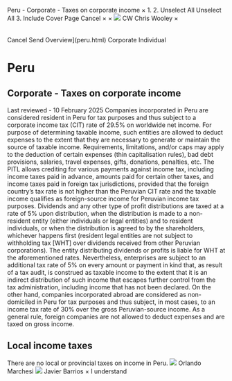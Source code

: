 Peru - Corporate - Taxes on corporate income
×
1.
2.
Unselect All
Unselect All
3.
Include Cover Page
Cancel
×
×
![](-/media/world-wide-tax-summaries/attachments/global---chris-wooley.ashx%3Frev=ac5e5f3223b34096b1afc2a6009c7320&revision=ac5e5f32-23b3-4096-b1af-c2a6009c7320&hash=859B7ADC84DC2CBEC9760E9E6EE7DE6D0A8BFCDF)
CW
Chris Wooley
×
######
Cancel
Send
Overview](peru.html)
Corporate
Individual
# Peru
## Corporate - Taxes on corporate income
Last reviewed - 10 February 2025
Companies incorporated in Peru are considered resident in Peru for tax purposes and thus subject to a corporate income tax (CIT) rate of 29.5% on worldwide net income.
For purpose of determining taxable income, such entities are allowed to deduct expenses to the extent that they are necessary to generate or maintain the source of taxable income. Requirements, limitations, and/or caps may apply to the deduction of certain expenses (thin capitalisation rules), bad debt provisions, salaries, travel expenses, gifts, donations, penalties, etc.
The PITL allows crediting for various payments against income tax, including income taxes paid in advance, amounts paid for certain other taxes, and income taxes paid in foreign tax jurisdictions, provided that the foreign country’s tax rate is not higher than the Peruvian CIT rate and the taxable income qualifies as foreign-source income for Peruvian income tax purposes.
Dividends and any other type of profit distributions are taxed at a rate of 5% upon distribution, when the distribution is made to a non-resident entity (either individuals or legal entities) and to resident individuals, or when the distribution is agreed to by the shareholders, whichever happens first (resident legal entities are not subject to withholding tax [WHT] over dividends received from other Peruvian corporations). The entity distributing dividends or profits is liable for WHT at the aforementioned rates.
Nevertheless, enterprises are subject to an additional tax rate of 5% on every amount or payment in kind that, as result of a tax audit, is construed as taxable income to the extent that it is an indirect distribution of such income that escapes further control from the tax administration, including income that has not been declared.
On the other hand, companies incorporated abroad are considered as non-domiciled in Peru for tax purposes and thus subject, in most cases, to an income tax rate of 30% over the gross Peruvian-source income. As a general rule, foreign companies are not allowed to deduct expenses and are taxed on gross income.
## Local income taxes
There are no local or provincial taxes on income in Peru.
![](-/media/world-wide-tax-summaries/attachments/peru---orlando-marchesi-v.ashx%3Frev=c4f8241894ba4e8b90d524d9f42d125c&revision=c4f82418-94ba-4e8b-90d5-24d9f42d125c&hash=46B101FCF5B243E6EDFE79E13FA4ADCAD1CB0D78)
Orlando Marchesi
![](-/media/world-wide-tax-summaries/perujavier-barriosfoto-jbk-payetjpg20210701195210873.ashx%3Frev=9f77e010214b4f9c90ff521a180b2223&revision=9f77e010-214b-4f9c-90ff-521a180b2223&hash=3261B99497D3BB039DA1B0BF58052E86C6FB1F23)
Javier Barrios
×
I understand